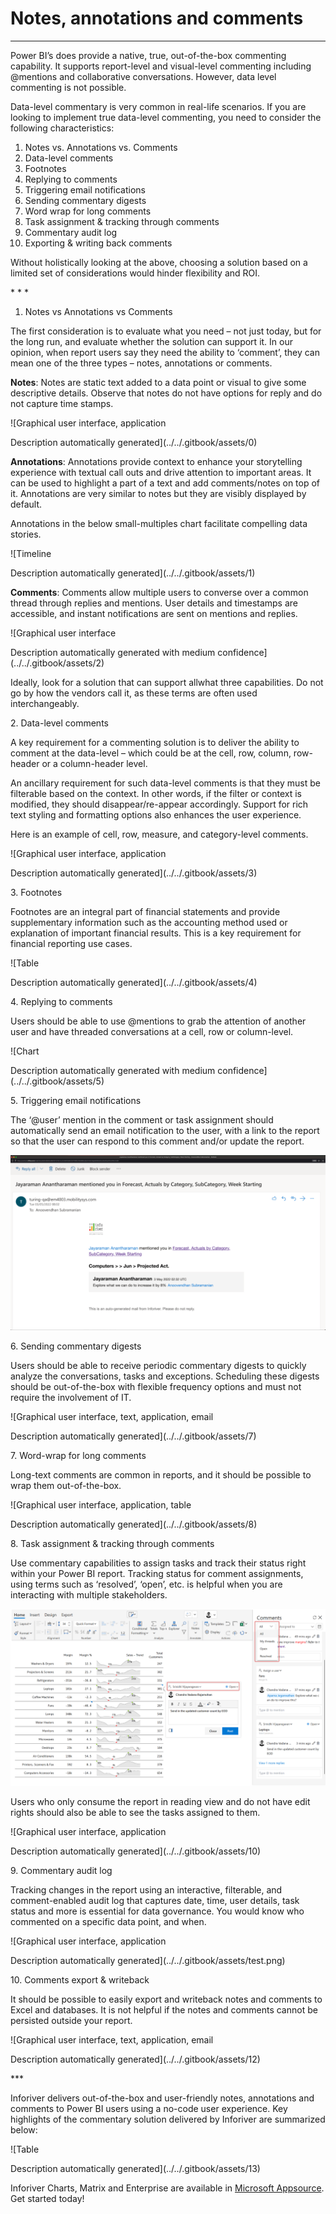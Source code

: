 # Notes, annotations and comments

****

Power BI’s does provide a native, true, out-of-the-box commenting capability. It supports report-level and visual-level commenting including @mentions and collaborative conversations. However, data level commenting is not possible.

Data-level commentary is very common in real-life scenarios. If you are looking to implement true data-level commenting, you need to consider the following characteristics:

1. Notes vs. Annotations vs. Comments
2. Data-level comments
3. Footnotes
4. Replying to comments
5. Triggering email notifications
6. Sending commentary digests
7. Word wrap for long comments
8. Task assignment & tracking through comments
9. Commentary audit log
10. Exporting & writing back comments

Without holistically looking at the above, choosing a solution based on a limited set of considerations would hinder flexibility and ROI.

\* \* \*

1. Notes vs Annotations vs Comments

The first consideration is to evaluate what you need – not just today, but for the long run, and evaluate whether the solution can support it. In our opinion, when report users say they need the ability to ‘comment’, they can mean one of the three types – notes, annotations or comments.

**Notes**: Notes are static text added to a data point or visual to give some descriptive details. Observe that notes do not have options for reply and do not capture time stamps.

![Graphical user interface, application

Description automatically generated](../../.gitbook/assets/0)

**Annotations**: Annotations provide context to enhance your storytelling experience with textual call outs and drive attention to important areas. It can be used to highlight a part of a text and add comments/notes on top of it. Annotations are very similar to notes but they are visibly displayed by default.

Annotations in the below small-multiples chart facilitate compelling data stories.

![Timeline

Description automatically generated](../../.gitbook/assets/1)

**Comments**: Comments allow multiple users to converse over a common thread through replies and mentions. User details and timestamps are accessible, and instant notifications are sent on mentions and replies.

![Graphical user interface

Description automatically generated with medium confidence](../../.gitbook/assets/2)

Ideally, look for a solution that can support allwhat three capabilities. Do not go by how the vendors call it, as these terms are often used interchangeably.

2\. Data-level comments

A key requirement for a commenting solution is to deliver the ability to comment at the data-level – which could be at the cell, row, column, row-header or a column-header level.

An ancillary requirement for such data-level comments is that they must be filterable based on the context. In other words, if the filter or context is modified, they should disappear/re-appear accordingly. Support for rich text styling and formatting options also enhances the user experience.

Here is an example of cell, row, measure, and category-level comments.

![Graphical user interface, application

Description automatically generated](../../.gitbook/assets/3)

3\. Footnotes

Footnotes are an integral part of financial statements and provide supplementary information such as the accounting method used or explanation of important financial results. This is a key requirement for financial reporting use cases.

![Table

Description automatically generated](../../.gitbook/assets/4)

4\. Replying to comments

Users should be able to use @mentions to grab the attention of another user and have threaded conversations at a cell, row or column-level.

![Chart

Description automatically generated with medium confidence](../../.gitbook/assets/5)

5\. Triggering email notifications

The ‘@user’ mention in the comment or task assignment should automatically send an email notification to the user, with a link to the report so that the user can respond to this comment and/or update the report.

![Power BI Comments Email Notification](../../.gitbook/assets/6)

6\. Sending commentary digests

Users should be able to receive periodic commentary digests to quickly analyze the conversations, tasks and exceptions. Scheduling these digests should be out-of-the-box with flexible frequency options and must not require the involvement of IT.

![Graphical user interface, text, application, email

Description automatically generated](../../.gitbook/assets/7)

7\. Word-wrap for long comments

Long-text comments are common in reports, and it should be possible to wrap them out-of-the-box.

![Graphical user interface, application, table

Description automatically generated](../../.gitbook/assets/8)

8\. Task assignment & tracking through comments

Use commentary capabilities to assign tasks and track their status right within your Power BI report. Tracking status for comment assignments, using terms such as ‘resolved’, ‘open’, etc. is helpful when you are interacting with multiple stakeholders.

![](../../.gitbook/assets/9)

Users who only consume the report in reading view and do not have edit rights should also be able to see the tasks assigned to them.

![Graphical user interface, application

Description automatically generated](../../.gitbook/assets/10)

9\. Commentary audit log

Tracking changes in the report using an interactive, filterable, and comment-enabled audit log that captures date, time, user details, task status and more is essential for ​data governance. You would know who commented on a specific data point, and when.

![Graphical user interface, application

Description automatically generated](../../.gitbook/assets/test.png)

10\. Comments export & writeback

It should be possible to easily export and writeback notes and comments to Excel and databases. It is not helpful if the notes and comments cannot be persisted outside your report.

![Graphical user interface, text, application, email

Description automatically generated](../../.gitbook/assets/12)

\*\*\*

Inforiver delivers out-of-the-box and user-friendly notes, annotations and comments to Power BI users using a no-code user experience. Key highlights of the commentary solution delivered by Inforiver are summarized below:

![Table

Description automatically generated](../../.gitbook/assets/13)

Inforiver Charts, Matrix and Enterprise are available in [Microsoft Appsource](https://appsource.microsoft.com/en-us/marketplace/apps?search=inforiver). Get started today!
